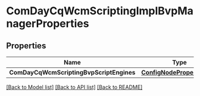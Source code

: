 # ComDayCqWcmScriptingImplBvpManagerProperties

## Properties
Name | Type | Description | Notes
------------ | ------------- | ------------- | -------------
**ComDayCqWcmScriptingBvpScriptEngines** | [**ConfigNodePropertyArray**](configNodePropertyArray.md) |  | [optional] 

[[Back to Model list]](../README.md#documentation-for-models) [[Back to API list]](../README.md#documentation-for-api-endpoints) [[Back to README]](../README.md)


